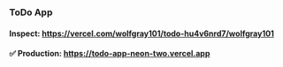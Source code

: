 ### ToDo App
#### Inspect: https://vercel.com/wolfgray101/todo-hu4v6nrd7/wolfgray101 
#### ✅  Production: https://todo-app-neon-two.vercel.app
